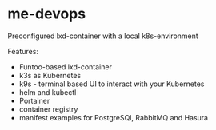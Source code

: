 # me-devops
Preconfigured lxd-container with a local k8s-environment

Features:
* Funtoo-based lxd-container
* k3s as Kubernetes
* k9s - terminal based UI to interact with your Kubernetes
* helm and kubectl
* Portainer
* container registry
* manifest examples for PostgreSQl, RabbitMQ and Hasura

